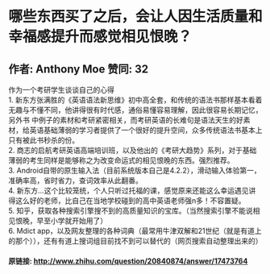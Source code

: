 # 哪些东西买了之后，会让人因生活质量和幸福感提升而感觉相见恨晚？
## 作者: Anthony Moe  赞同: 32
作为一个考研学生谈谈自己的心得  
1\. 新东方张满胜的《英语语法新思维》初中高全套，和传统的语法书那样基本看着无趣与不懂不同，他讲得很有时代感，通俗易懂容易理解，因此很容易长期记忆，另外书
中例子的素材和考研紧密相关，而考研英语的长难句是语法天生的好素材，给英语基础薄弱的学习者提供了一个很好的提升空间，众多传统语法书基本上只有被此书秒杀的份。  
2\. 商志的启航考研英语高端培训班，以及他出的《考研大趋势》系列，对于基础薄弱的考生同样是能够称之为改变命运式的相见恨晚的东西。强烈推荐。  
3\. Android自带的原生输入法（目前系统版本自己是4.2.2），滑动输入体验第一，准确率高，省时省力，查词效率从此翻番。  
4\. 新东方...这个比较笼统，个人只听过托福的课，感觉原来还能这么幸运遇见讲得这么好的老师，比自己在当地学校碰到的高中英语老师强n多！不容置疑。  
5\. 知乎，获取各种搜索引擎搜不到的高质量知识的宝库。（当然搜索引擎不能说相见恨晚，早至小学就开始用了）  
6\. Mdict
app，以及网友整理的各种词典（最常用牛津双解和21世纪（就是有道上的那个）），还有有道上搜词组目前找不到可以替代的（网页搜索自动整理出来的）

#### 原链接: http://www.zhihu.com/question/20840874/answer/17473764